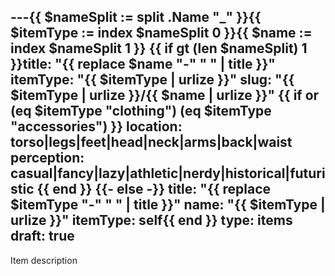 ---{{ $nameSplit := split .Name "_" }}{{ $itemType := index $nameSplit 0 }}{{ $name := index $nameSplit 1 }}
{{ if gt (len $nameSplit) 1 }}title: "{{ replace $name "-" " " | title }}"
itemType: "{{ $itemType | urlize }}"
slug: "{{ $itemType | urlize }}/{{ $name | urlize }}"
{{ if or (eq $itemType "clothing") (eq $itemType "accessories") }}
location: torso|legs|feet|head|neck|arms|back|waist
perception: casual|fancy|lazy|athletic|nerdy|historical|futuristic
{{ end }}
{{- else -}}
title: "{{ replace $itemType "-" " " | title }}"
name: "{{ $itemType | urlize }}"
itemType: self{{ end }}
type: items
draft: true
---
Item description
